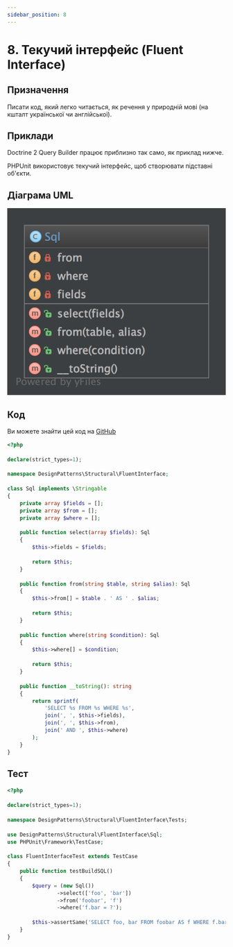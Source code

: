 ```yaml
---
sidebar_position: 8
---
```


# 8. Текучий інтерфейс (Fluent Interface)

## Призначення

Писати код, який легко читається, як речення у природній мові (на кшталт української чи англійської).

## Приклади

Doctrine 2 Query Builder працює приблизно так само, як приклад нижче.

PHPUnit використовує текучий інтерфейс, щоб створювати підставні об'єкти.

## Діаграма UML

![Fluent Interface UML](./images/fluent_interface.png)

## Код
Ви можете знайти цей код на [GitHub](https://github.com/PetroOstapuk/DesignPatternsPHP/tree/main/Structural/FluentInterface)

```php title="Sql.php"
<?php

declare(strict_types=1);

namespace DesignPatterns\Structural\FluentInterface;

class Sql implements \Stringable
{
    private array $fields = [];
    private array $from = [];
    private array $where = [];

    public function select(array $fields): Sql
    {
        $this->fields = $fields;

        return $this;
    }

    public function from(string $table, string $alias): Sql
    {
        $this->from[] = $table . ' AS ' . $alias;

        return $this;
    }

    public function where(string $condition): Sql
    {
        $this->where[] = $condition;

        return $this;
    }

    public function __toString(): string
    {
        return sprintf(
            'SELECT %s FROM %s WHERE %s',
            join(', ', $this->fields),
            join(', ', $this->from),
            join(' AND ', $this->where)
        );
    }
}
```

## Тест

```php title="Tests/FluentInterfaceTest.php"
<?php

declare(strict_types=1);

namespace DesignPatterns\Structural\FluentInterface\Tests;

use DesignPatterns\Structural\FluentInterface\Sql;
use PHPUnit\Framework\TestCase;

class FluentInterfaceTest extends TestCase
{
    public function testBuildSQL()
    {
        $query = (new Sql())
                ->select(['foo', 'bar'])
                ->from('foobar', 'f')
                ->where('f.bar = ?');

        $this->assertSame('SELECT foo, bar FROM foobar AS f WHERE f.bar = ?', (string) $query);
    }
}
```